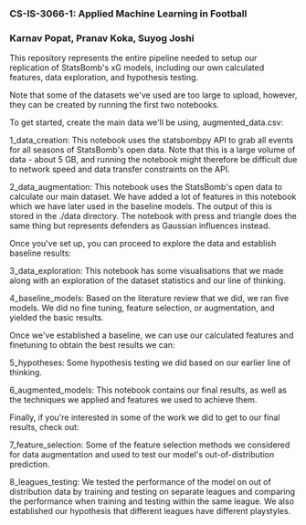 ### **CS-IS-3066-1: Applied Machine Learning in Football**

### Karnav Popat, Pranav Koka, Suyog Joshi

This repository represents the entire pipeline needed to setup our replication of StatsBomb's xG models, including our own calculated features, data exploration, and hypothesis testing.

Note that some of the datasets we've used are too large to upload, however, they can be created by running the first two notebooks.

To get started, create the main data we'll be using, augmented_data.csv:

1_data_creation: This notebook uses the statsbombpy API to grab all events for all seasons of StatsBomb's open data. Note that this is a large volume of data - about 5 GB, and running the notebook might therefore be difficult due to network speed and data transfer constraints on the API.

2_data_augmentation: This notebook uses the StatsBomb's open data to calculate our main dataset. We have added a lot of features in this notebook which we have later used in the baseline models. The output of this is stored in the ./data directory. The notebook with press and triangle does the same thing but represents defenders as Gaussian influences instead.

Once you've set up, you can proceed to explore the data and establish baseline results:

3_data_exploration: This notebook has some visualisations that we made along with an exploration of the dataset statistics and our line of thinking.

4_baseline_models: Based on the literature review that we did, we ran five models. We did no fine tuning, feature selection, or augmentation, and yielded the basic results.

Once we've established a baseline, we can use our calculated features and finetuning to obtain the best results we can:

5_hypotheses: Some hypothesis testing we did based on our earlier line of thinking.

6_augmented_models: This notebook contains our final results, as well as the techniques we applied and features we used to achieve them.

Finally, if you're interested in some of the work we did to get to our final results, check out:

7_feature_selection: Some of the feature selection methods we considered for data augmentation and used to test our model's out-of-distribution prediction.

8_leagues_testing: We tested the performance of the model on out of distribution data by training and testing on separate leagues and comparing the performance when training and testing within the same league. We also established our hypothesis that different leagues have different playstyles.
